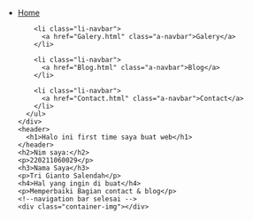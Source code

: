 <html>
  <head>
    <title>Website Tri Salendah</title>
    <link rel="stylesheet" href="style.css" />
  </head>
  <body>
    <!--navigation bar -->
    <div class="container-navbar">
      <ul class="ul-navbar">
        <li class="li-navbar">
          <a href="Beranda.html" class="a-navbar">Home</a>
        </li>

        <li class="li-navbar">
          <a href="Galery.html" class="a-navbar">Galery</a>
        </li>

        <li class="li-navbar">
          <a href="Blog.html" class="a-navbar">Blog</a>
        </li>

        <li class="li-navbar">
          <a href="Contact.html" class="a-navbar">Contact</a>
        </li>
      </ul>
    </div>
    <header>
      <h1>Halo ini first time saya buat web</h1>
    </header>
    <h2>Nim saya:</h2>
    <p>220211060029</p>
    <h3>Nama Saya</h3>
    <p>Tri Gianto Salendah</p>
    <h4>Hal yang ingin di buat</h4>
    <p>Memperbaiki Bagian contact & blog</p>
    <!--navigation bar selesai -->
    <div class="container-img"></div>
  </body>
</html>
